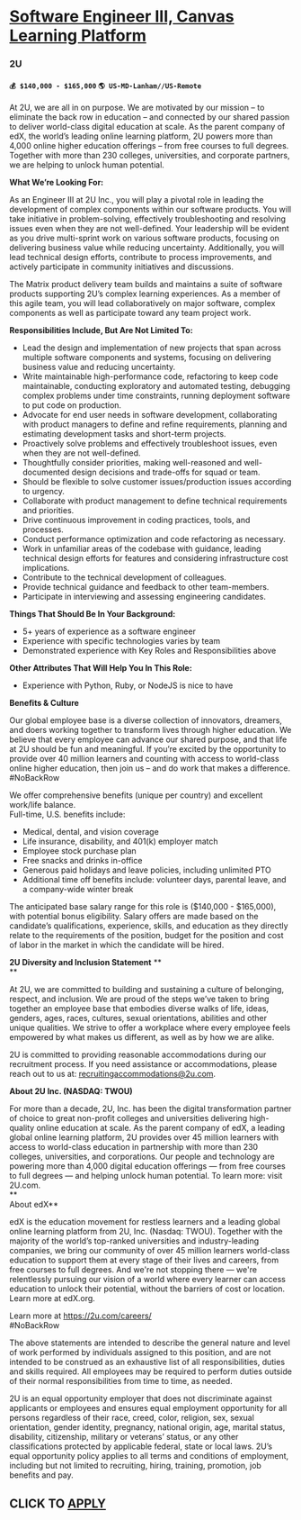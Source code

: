 # [Software Engineer III, Canvas Learning Platform](https://www.remotewlb.com/apply/software-engineer-iii-canvas-learning-platform)  
### 2U  
#### `💰 $140,000 - $165,000` `🌎 US-MD-Lanham//US-Remote`  

At 2U, we are all in on purpose. We are motivated by our mission – to eliminate the back row in education – and connected by our shared passion to deliver world-class digital education at scale. As the parent company of edX, the world’s leading online learning platform, 2U powers more than 4,000 online higher education offerings – from free courses to full degrees. Together with more than 230 colleges, universities, and corporate partners, we are helping to unlock human potential.

**What We’re Looking For:**

As an Engineer III at 2U Inc., you will play a pivotal role in leading the development of complex components within our software products. You will take initiative in problem-solving, effectively troubleshooting and resolving issues even when they are not well-defined. Your leadership will be evident as you drive multi-sprint work on various software products, focusing on delivering business value while reducing uncertainty. Additionally, you will lead technical design efforts, contribute to process improvements, and actively participate in community initiatives and discussions.

The Matrix product delivery team builds and maintains a suite of software products supporting 2U’s complex learning experiences. As a member of this agile team, you will lead collaboratively on major software, complex components as well as participate toward any team project work.

**Responsibilities Include, But Are Not Limited To:**

  * Lead the design and implementation of new projects that span across multiple software components and systems, focusing on delivering business value and reducing uncertainty.
  * Write maintainable high-performance code, refactoring to keep code maintainable, conducting exploratory and automated testing, debugging complex problems under time constraints, running deployment software to put code on production. 
  * Advocate for end user needs in software development, collaborating with product managers to define and refine requirements, planning and estimating development tasks and short-term projects. 
  * Proactively solve problems and effectively troubleshoot issues, even when they are not well-defined.
  * Thoughtfully consider priorities, making well-reasoned and well-documented design decisions and trade-offs for squad or team.
  * Should be flexible to solve customer issues/production issues according to urgency.
  * Collaborate with product management to define technical requirements and priorities. 
  * Drive continuous improvement in coding practices, tools, and processes. 
  * Conduct performance optimization and code refactoring as necessary. 
  * Work in unfamiliar areas of the codebase with guidance, leading technical design efforts for features and considering infrastructure cost implications.
  * Contribute to the technical development of colleagues.
  * Provide technical guidance and feedback to other team-members.
  * Participate in interviewing and assessing engineering candidates.

**Things That Should Be In Your Background:**

  * 5+ years of experience as a software engineer
  * Experience with specific technologies varies by team
  * Demonstrated experience with Key Roles and Responsibilities above

**Other Attributes That Will Help You In This Role:**

  * Experience with Python, Ruby, or NodeJS is nice to have

**Benefits & Culture**

Our global employee base is a diverse collection of innovators, dreamers, and doers working together to transform lives through higher education. We believe that every employee can advance our shared purpose, and that life at 2U should be fun and meaningful. If you’re excited by the opportunity to provide over 40 million learners and counting with access to world-class online higher education, then join us – and do work that makes a difference. #NoBackRow

We offer comprehensive benefits (unique per country) and excellent work/life balance.  
Full-time, U.S. benefits include:

  * Medical, dental, and vision coverage
  * Life insurance, disability, and 401(k) employer match
  * Employee stock purchase plan
  * Free snacks and drinks in-office
  * Generous paid holidays and leave policies, including unlimited PTO
  * Additional time off benefits include: volunteer days, parental leave, and a company-wide winter break

The anticipated base salary range for this role is ($140,000 - $165,000), with potential bonus eligibility. Salary offers are made based on the candidate’s qualifications, experience, skills, and education as they directly relate to the requirements of the position, budget for the position and cost of labor in the market in which the candidate will be hired.

**2U Diversity and Inclusion Statement** **  
**

At 2U, we are committed to building and sustaining a culture of belonging, respect, and inclusion. We are proud of the steps we’ve taken to bring together an employee base that embodies diverse walks of life, ideas, genders, ages, races, cultures, sexual orientations, abilities and other unique qualities. We strive to offer a workplace where every employee feels empowered by what makes us different, as well as by how we are alike.

2U is committed to providing reasonable accommodations during our recruitment process. If you need assistance or accommodations, please reach out to us at: recruitingaccommodations@2u.com.

**About 2U Inc. (NASDAQ: TWOU)**

For more than a decade, 2U, Inc. has been the digital transformation partner of choice to great non-profit colleges and universities delivering high-quality online education at scale. As the parent company of edX, a leading global online learning platform, 2U provides over 45 million learners with access to world-class education in partnership with more than 230 colleges, universities, and corporations. Our people and technology are powering more than 4,000 digital education offerings — from free courses to full degrees — and helping unlock human potential. To learn more: visit 2U.com.  
 **  
About edX**

edX is the education movement for restless learners and a leading global online learning platform from 2U, Inc. (Nasdaq: TWOU). Together with the majority of the world’s top-ranked universities and industry-leading companies, we bring our community of over 45 million learners world-class education to support them at every stage of their lives and careers, from free courses to full degrees. And we're not stopping there — we're relentlessly pursuing our vision of a world where every learner can access education to unlock their potential, without the barriers of cost or location. Learn more at edX.org.

Learn more at https://2u.com/careers/  
#NoBackRow

The above statements are intended to describe the general nature and level of work performed by individuals assigned to this position, and are not intended to be construed as an exhaustive list of all responsibilities, duties and skills required. All employees may be required to perform duties outside of their normal responsibilities from time to time, as needed.

2U is an equal opportunity employer that does not discriminate against applicants or employees and ensures equal employment opportunity for all persons regardless of their race, creed, color, religion, sex, sexual orientation, gender identity, pregnancy, national origin, age, marital status, disability, citizenship, military or veterans’ status, or any other classifications protected by applicable federal, state or local laws. 2U’s equal opportunity policy applies to all terms and conditions of employment, including but not limited to recruiting, hiring, training, promotion, job benefits and pay.

  
## CLICK TO [APPLY](https://www.remotewlb.com/apply/software-engineer-iii-canvas-learning-platform)


